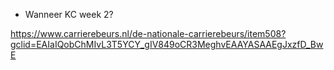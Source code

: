 * Wanneer KC week 2?

https://www.carrierebeurs.nl/de-nationale-carrierebeurs/item508?gclid=EAIaIQobChMIvL3T5YCY_gIV849oCR3MeghvEAAYASAAEgJxzfD_BwE
